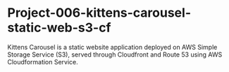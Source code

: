 # Project-006-kittens-carousel-static-web-s3-cf
Kittens Carousel is a static website application deployed on AWS Simple Storage Service (S3), served through Cloudfront and Route 53 using AWS Cloudformation Service.
